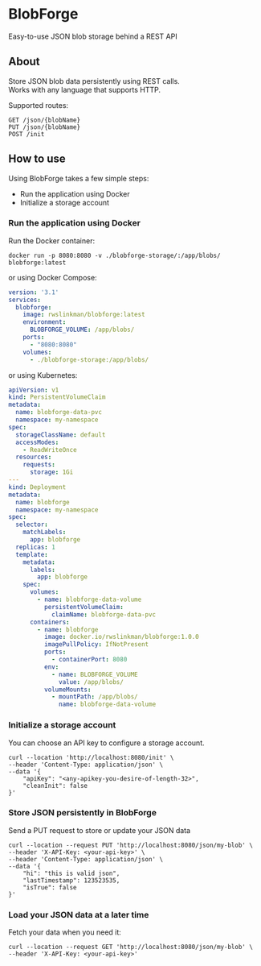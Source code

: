 # BlobForge
Easy-to-use JSON blob storage behind a REST API   

## About
Store JSON blob data persistently using REST calls.   
Works with any language that supports HTTP.

Supported routes:
```
GET /json/{blobName}
PUT /json/{blobName}
POST /init
```

## How to use 
Using BlobForge takes a few simple steps:
- Run the application using Docker
- Initialize a storage account

### Run the application using Docker
Run the Docker container:
```shell
docker run -p 8080:8080 -v ./blobforge-storage/:/app/blobs/ blobforge:latest 
```

or using Docker Compose: 
```yaml
version: '3.1'
services:
  blobforge:
    image: rwslinkman/blobforge:latest
    environment:
      BLOBFORGE_VOLUME: /app/blobs/
    ports:
      - "8080:8080"
    volumes:
      - ./blobforge-storage:/app/blobs/
```

or using Kubernetes:
```yaml
apiVersion: v1
kind: PersistentVolumeClaim
metadata:
  name: blobforge-data-pvc
  namespace: my-namespace
spec:
  storageClassName: default
  accessModes:
    - ReadWriteOnce
  resources:
    requests:
      storage: 1Gi
---
kind: Deployment
metadata:
  name: blobforge
  namespace: my-namespace
spec:
  selector:
    matchLabels:
      app: blobforge
  replicas: 1
  template:
    metadata:
      labels:
        app: blobforge
    spec:
      volumes:
        - name: blobforge-data-volume
          persistentVolumeClaim:
            claimName: blobforge-data-pvc
      containers:
        - name: blobforge
          image: docker.io/rwslinkman/blobforge:1.0.0
          imagePullPolicy: IfNotPresent
          ports:
            - containerPort: 8080
          env:
            - name: BLOBFORGE_VOLUME
              value: /app/blobs/
          volumeMounts:
            - mountPath: /app/blobs/
              name: blobforge-data-volume
```

### Initialize a storage account 
You can choose an API key to configure a storage account.   

```shell
curl --location 'http://localhost:8080/init' \
--header 'Content-Type: application/json' \
--data '{
    "apiKey": "<any-apikey-you-desire-of-length-32>",
    "cleanInit": false
}'
```

### Store JSON persistently in BlobForge
Send a PUT request to store or update your JSON data

```shell
curl --location --request PUT 'http://localhost:8080/json/my-blob' \
--header 'X-API-Key: <your-api-key>' \
--header 'Content-Type: application/json' \
--data '{
    "hi": "this is valid json",
    "lastTimestamp": 123523535,
    "isTrue": false
}'
```

### Load your JSON data at a later time
Fetch your data when you need it: 

```shell
curl --location --request GET 'http://localhost:8080/json/my-blob' \
--header 'X-API-Key: <your-api-key>'
```